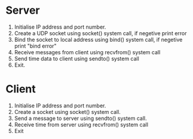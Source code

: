 # Server 

1. Initialise IP address and port number.
2. Create a UDP socket using socket() system call, if negetive print error
3. Bind the socket to local address using bind() system call, if negetive print "bind error"
4. Receive messages from client using recvfrom() system call
5. Send time data to client using sendto() system call 
6. Exit.

# Client 

1. Initialise IP address and port number.
2. Create a socket using socket() system call.
3. Send a message to server using sendto() system call.
4. Receive time from server using recvfrom() system call
5. Exit